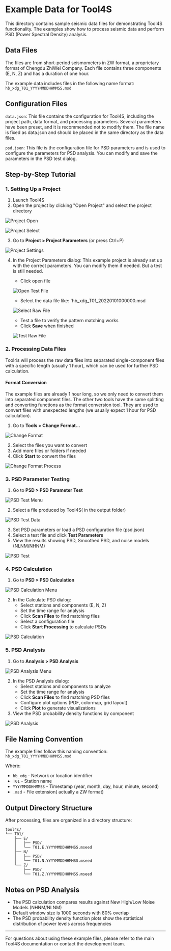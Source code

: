# Example Data for Tool4S

This directory contains sample seismic data files for demonstrating Tool4S functionality. The examples show how to process seismic data and perform PSD (Power Spectral Density) analysis.

## Data Files

The files are from short-period seismometers in ZW format, a proprietary format of Chengdu ZhiWei Company. Each file contains three components (E, N, Z) and has a duration of one hour.

The example data includes files in the following name format: `hb_xdg_T01_YYYYMMDDHHMMSS.msd` 

## Configuration Files

`data.json`: This file contains the configuration for Tool4S, including the project path, data format, and processing parameters. Several parameters have been preset, and it is recommended not to modify them. The file name is fixed as data.json and should be placed in the same directory as the data files.

`psd.json`: This file is the configuration file for PSD parameters and is used to configure the parameters for PSD analysis. You can modify and save the parameters in the PSD test dialog.

## Step-by-Step Tutorial

### 1. Setting Up a Project

1. Launch Tool4S
2. Open the project by clicking "Open Project" and select the project directory

![Project Open](../docs/images/menu_open_project.png)

![Project Select](../docs/images/1select_your_project.png)

3. Go to **Project > Project Parameters** (or press Ctrl+P)

![Project Settings](../docs/images/menu_project_settings.png)

4. In the Project Parameters dialog:
This example project is already set up with the correct parameters. You can modify them if needed. But a test is still needed. 
   - Click open file 

   ![Open Test File](../docs/images/2open_testfile.png)

   - Select the data file like: `hb_xdg_T01_20220101000000.msd

   ![Select Raw File](../docs/images/3select_raw_file.png)

   - Test a file to verify the pattern matching works
   - Click **Save** when finished

   ![Test Raw File](../docs/images/4test_save.png)

### 2. Processing Data Files

Tool4s will process the raw data files into separated single-component files with a specific length (usually 1 hour), which can be used for further PSD calculation.

#### Format Conversion

The example files are already 1 hour long, so we only need to convert them into separated component files. The other two tools have the same splitting and converting functions as the format conversion tool. They are used to convert files with unexpected lengths (we usually expect 1 hour for PSD calculation).

1. Go to **Tools > Change Format...**

![Change Format](../docs/images/5change_format.png)

2. Select the files you want to convert
3. Add more files or folders if needed
4. Click **Start** to convert the files

![Change Format Process](../docs/images/6add_files_process.png)

### 3. PSD Parameter Testing

1. Go to **PSD > PSD Parameter Test**

![PSD Test Menu](../docs/images/menu_psd_test.png)

2. Select a file produced by Tool4S( in the output folder)

![PSD Test Data](../docs/images/7psd_test_data.png)

3. Set PSD parameters or load a PSD configuration file (psd.json)
4. Select a test file and click **Test Parameters**
5. View the results showing PSD, Smoothed PSD, and noise models (NLNM/NHNM)

![PSD Test](../docs/images/8psd_test.png)

### 4. PSD Calculation

1. Go to **PSD > PSD Calculation**

![PSD Calculation Menu](../docs/images/menu_psd_cal.png)

2. In the Calculate PSD dialog:
   - Select stations and components (E, N, Z)
   - Set the time range for analysis
   - Click **Scan Files** to find matching files
   - Select a configuration file
   - Click **Start Processing** to calculate PSDs

![PSD Calculation](../docs/images/9psd_calculation.png)

### 5. PSD Analysis

1. Go to **Analysis > PSD Analysis**

![PSD Analysis Menu](../docs/images/menu_psd_analysis.png)

2. In the PSD Analysis dialog:
   - Select stations and components to analyze
   - Set the time range for analysis
   - Click **Scan Files** to find matching PSD files
   - Configure plot options (PDF, colormap, grid layout)
   - Click **Plot** to generate visualizations
3. View the PSD probability density functions by component

![PSD Analysis](../docs/images/10psd_analysis.png)

## File Naming Convention

The example files follow this naming convention:
`hb_xdg_T01_YYYYMMDDHHMMSS.msd`

Where:
- `hb_xdg` - Network or location identifier
- `T01` - Station name
- `YYYYMMDDHHMMSS` - Timestamp (year, month, day, hour, minute, second)
- `.msd` - File extension( actually a ZW format)

## Output Directory Structure

After processing, files are organized in a directory structure:
```
tool4s/
└── T01/
    ├── E/
    │   ├── PSD/
    │   └── T01.E.YYYYMMDDHHMMSS.mseed
    ├── N/
    │   ├── PSD/
    │   └── T01.N.YYYYMMDDHHMMSS.mseed
    └── Z/
        ├── PSD/
        └── T01.Z.YYYYMMDDHHMMSS.mseed
```

## Notes on PSD Analysis

- The PSD calculation compares results against New High/Low Noise Models (NHNM/NLNM)
- Default window size is 1000 seconds with 80% overlap
- The PSD probability density function plots show the statistical distribution of power levels across frequencies

---

For questions about using these example files, please refer to the main Tool4S documentation or contact the development team. 